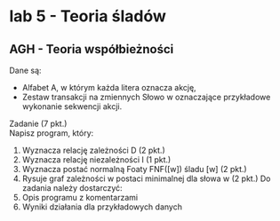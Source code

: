 # lab 5 - Teoria śladów
## AGH - Teoria współbieżności
Dane są:
- Alfabet A, w którym każda litera oznacza akcję,
- Zestaw transakcji na zmiennych
Słowo w oznaczające przykładowe wykonanie sekwencji akcji.

Zadanie (7 pkt.) \
Napisz program, który:
1. Wyznacza relację zależności D (2 pkt.)
2. Wyznacza relację niezależności I (1 pkt.)
3. Wyznacza postać normalną Foaty FNF([w]) śladu [w] (2 pkt.)
4. Rysuje graf zależności w postaci minimalnej dla słowa w (2 pkt.)
Do zadania należy dostarczyć:
1. Opis programu z komentarzami
2. Wyniki działania dla przykładowych danych
